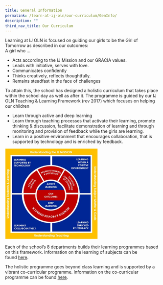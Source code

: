 ```yaml
---
title: General Information
permalink: /learn-at-ij-oln/our-curriculum/GenInfo/
description: ""
third_nav_title: Our Curriculum
---
```


<p>Learning at IJ OLN is focused on guiding our girls to be the Girl of Tomorrow as described in our outcomes:<br />A girl who &hellip;&nbsp;</p>
<ul>
<li>Acts according to the IJ Mission and our GRACIA values.</li>
<li>Leads with initiative, serves with love.</li>
<li>Communicates confidently</li>
<li>Thinks creatively, reflects thoughtfully.</li>
<li>Remains steadfast in the face of challenges&nbsp;</li>
</ul>
<p>To attain this, the school has designed a holistic curriculum that takes place within the school day as well as after it. The programme is guided by our IJ OLN Teaching &amp; Learning Framework (rev 2017) which focuses on helping our children</p>
<ul>
<li>Learn through active and deep learning</li>
<li>Learn through teaching processes that activate their learning, promote thinking &amp; discussion, facilitate demonstration of learning and through monitoring and provision of feedback while the girls are learning.&nbsp;</li>
<li>Learn in a positive environment that encourages collaboration, that is supported by technology and is enriched by feedback.</li>
</ul>
<img style="width: 60%;" src="/images/tl.png" />
<p>Each of the school&rsquo;s 8 departments builds their learning programmes based on this framework. Information on the learning of subjects can be found&nbsp;<a href="/learn-at-ij-oln/curricular-programmes/GenInfo" target="">here</a>.</p>
<p>The holistic programme goes beyond class learning and is supported by a vibrant co-curricular programme. Information on the co-curricular programme can be found&nbsp;<a href="/learn-at-ij-oln/co-curricular-programmes/oln-360-programme/" target="">here</a>.&nbsp;</p>
